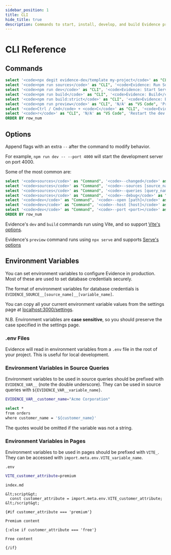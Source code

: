```yaml
---
sidebar_position: 1
title: CLI
hide_title: true
description: Commands to start, install, develop, and build Evidence projects from the command line.
---
```


# CLI Reference

## Commands

```sql commands
select '<code>npx degit evidence-dev/template my-project</code>' as "CLI", '<code>Evidence: New Evidence Project</code>' as "VS Code", 'Create a new project from the template' as "Description", 0 as row_num UNION ALL
select '<code>npm run sources</code>' as "CLI", '<code>Evidence: Run Sources</code>' as "VS Code", 'Extract data from sources' as "Description", 1 as row_num UNION ALL
select '<code>npm run dev</code>' as "CLI", '<code>Evidence: Start Server</code>' as "VS Code", 'Start the development server in the current directory' as "Description", 2 as row_num UNION ALL
select '<code>npm run build</code>' as "CLI", '<code>Evidence: Build</code>' as "VS Code", 'Build the project for production' as "Description", 3 as row_num UNION ALL
select '<code>npm run build:strict</code>' as "CLI", '<code>Evidence: Built Strict</code>' as "VS Code", 'Build, but fails on query or component errors' as "Description", 4 as row_num UNION ALL
select '<code>npm run preview</code>' as "CLI", 'N/A' as "VS Code", 'Preview the built site' as "Description", 5 as row_num UNION ALL
select '<code>Ctrl / Cmd</code> + <code>C</code>' as "CLI", '<code>Evidence: Stop Server</code>' as "VS Code", 'Stop the dev server (when running)' as "Description", 6 as row_num UNION ALL
select '<code>r</code>' as "CLI", 'N/A' as "VS Code", 'Restart the dev server (when running)' as "Description", 7 as row_num
ORDER BY row_num
```

<DataTable data={commands} formatColumnTitles=false>
    <Column id="CLI" wrap contentType=html/>
    <Column id="VS Code" contentType=html/>
    <Column id="Description" wrap/>
</DataTable>


## Options

Append flags with an extra `--` after the command to modify behavior.

For example, `npm run dev -- --port 4000` will start the development server on port 4000.

Some of the most common are:

```sql options
select '<code>sources</code>' as "Command", '<code>--changed</code>' as "Flag", 'Run sources whose queries have changed' as "Description", null as "Detail", 0 as row_num UNION ALL
select '<code>sources</code>' as "Command", '<code>--sources [source_name]</code>' as "Flag", 'Run sources from the specified sources' as "Description", 'Seperate with commas <code>--sources source1,source2</code>' as "Detail", 1 as row_num UNION ALL
select '<code>sources</code>' as "Command", '<code>--queries [query_name]</code>' as "Flag", 'Run the specified queries' as "Description", 'Seperate with commas' as "Detail", 2 as row_num UNION ALL
select '<code>sources</code>' as "Command", '<code>--debug</code>' as "Flag", 'Show debug output' as "Description", null as "Detail", 3 as row_num UNION ALL
select '<code>dev</code>' as "Command", '<code>--open [path]</code>' as "Flag", 'Open browser to <code>path</code> on startup' as "Description", 'Default <code>--open /</code> opens in root of the project' as "Detail", 4 as row_num UNION ALL
select '<code>dev</code>' as "Command", '<code>--host [host]</code>' as "Flag", 'Specify hostname' as "Description", '<code>--host 0.0.0.0</code> can be helpful in containers' as "Detail", 5 as row_num UNION ALL
select '<code>dev</code>' as "Command", '<code>--port <port></code>' as "Flag", 'Specify port' as "Description", 'Automatically increment if default <code>3000</code> is in use' as "Detail", 6 as row_num
ORDER BY row_num
```

<DataTable data={options} formatColumnTitles=false>
    <Column id="Command" wrap contentType=html/>
    <Column id="Flag" wrap contentType=html/>
    <Column id="Description" wrap/>
    <Column id="Detail" wrap contentType=html/>
</DataTable>


Evidence's `dev` and `build` commands run using Vite, and so support [Vite's options](https://vitejs.dev/guide/cli.html#options).

Evidence's `preview` command runs using `npx serve` and supports [Serve's options](https://github.com/vercel/serve/blob/main/source/utilities/cli.ts#L30)

## Environment Variables

You can set environment variables to configure Evidence in production. Most of these are used to set database credentials securely.

The format of environment variables for database credentials is `EVIDENCE_SOURCE__[source_name]__[variable_name]`.

You can copy all your current environment variable values from the settings page at [localhost:3000/settings](http://localhost:3000/settings).

N.B. Environment variables are **case sensitive**, so you should preserve the case specified in the settings page.

### .env Files

Evidence will read in environment variables from a `.env` file in the root of your project. This is useful for local development.

### Environment Variables in Source Queries

Environment variables to be used in source queries should be prefixed with `EVIDENCE_VAR__` (note the double underscore). They can be used in source queries with `${EVIDENCE_VAR__variable_name}`.

```bash
EVIDENCE_VAR__customer_name="Acme Corporation"
```

```bash
select *
from orders
where customer_name = '${customer_name}'
```

The quotes would be omitted if the variable was not a string.

### Environment Variables in Pages

Environment variables to be used in pages should be prefixed with `VITE_`. They can be accessed with `import.meta.env.VITE_variable_name`.

`.env`
```bash
VITE_customer_attribute=premium
```

`index.md`
```svelte
&lt;script&gt;
  const customer_attribute = import.meta.env.VITE_customer_attribute;
&lt;/script&gt;

{#if customer_attribute === 'premium'}

Premium content

{:else if customer_attribute === 'free'}

Free content

{/if}
```